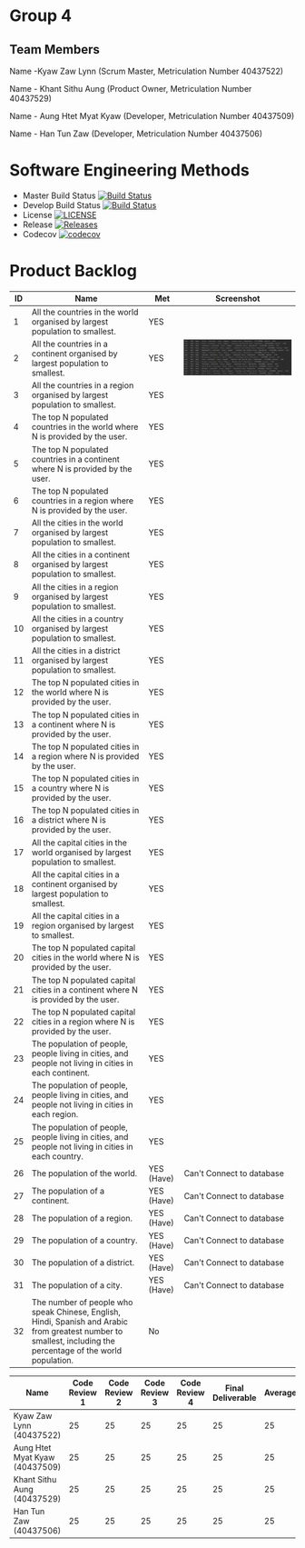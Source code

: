  
# Group 4

## Team Members

Name -Kyaw Zaw Lynn (Scrum Master, Metriculation Number 40437522)

Name - Khant Sithu Aung (Product Owner, Metriculation Number 40437529)

Name - Aung Htet Myat Kyaw (Developer, Metriculation Number 40437509)

Name - Han Tun Zaw (Developer, Metriculation Number 40437506)

# Software Engineering Methods

- Master Build Status [![Build Status](https://travis-ci.org/DevOpsGp4/DevOps4.svg?branch=master)](https://travis-ci.org/DevOpsGp4/DevOps4)
- Develop Build Status [![Build Status](https://travis-ci.org/DevOpsGp4/DevOps4.svg?branch=master)](https://travis-ci.org/DevOpsGp4/DevOps4)
- License [![LICENSE](https://img.shields.io/github/license/DevOpsGp4/DevOps4.svg?style=flat-square)](https://img.shields.io/github/license/DevOpsGp4/DevOps4)
- Release [![Releases](https://img.shields.io/github/release/DevOpsGp4/DevOps4/all.svg?style=flat-square)](https://github.com/DevOpsGp4/DevOps4/releases)
- Codecov [![codecov](https://codecov.io/gh/DevOpsGp4/DevOps4/branch/master/graph/badge.svg)](https://codecov.io/gh/DevOpsGp4/DevOps4)

# Product Backlog
 
| ID | Name | Met | Screenshot |
| --- | --- | --- | --- |
| 1 | All the countries in the world organised by largest population to smallest. | YES |  |
| 2 | All the countries in a continent organised by largest population to smallest. | YES |![alt text](https://github.com/DevOpsGp4/DevOps4/blob/master/images/2.PNG)  |
| 3 | All the countries in a region organised by largest population to smallest. | YES |  |
| 4 | The top N populated countries in the world where N is provided by the user. | YES  | |
| 5 | The top N populated countries in a continent where N is provided by the user. | YES  |  |
| 6 | The top N populated countries in a region where N is provided by the user. | YES  |  |
| 7 | All the cities in the world organised by largest population to smallest. | YES  |  |
| 8 | All the cities in a continent organised by largest population to smallest. | YES  |  |
| 9 | All the cities in a region organised by largest population to smallest. | YES  |  |
| 10 | All the cities in a country organised by largest population to smallest. | YES  |  |
| 11 | All the cities in a district organised by largest population to smallest. | YES  |  |
| 12 | The top N populated cities in the world where N is provided by the user. | YES  |  |
| 13 | The top N populated cities in a continent where N is provided by the user. | YES |  |
| 14 | The top N populated cities in a region where N is provided by the user. | YES  |  |
| 15 | The top N populated cities in a country where N is provided by the user. | YES  |  |
| 16 | The top N populated cities in a district where N is provided by the user. | YES  |  |
| 17 | All the capital cities in the world organised by largest population to smallest. | YES |  |
| 18 | All the capital cities in a continent organised by largest population to smallest. | YES |  |
| 19 | All the capital cities in a region organised by largest to smallest. | YES |  |
| 20 | The top N populated capital cities in the world where N is provided by the user. | YES |  |
| 21 | The top N populated capital cities in a continent where N is provided by the user. | YES |  |
| 22 | The top N populated capital cities in a region where N is provided by the user. | YES |  |
| 23 | The population of people, people living in cities, and people not living in cities in each continent. | YES |  |
| 24 | The population of people, people living in cities, and people not living in cities in each region. | YES  |  |
| 25 | The population of people, people living in cities, and people not living in cities in each country. | YES |  |
| 26 | The population of the world. | YES (Have)  | Can't Connect to database |
| 27 | The population of a continent. | YES (Have) | Can't Connect to database |
| 28 | The population of a region. | YES (Have) | Can't Connect to database |
| 29 | The population of a country. | YES (Have) | Can't Connect to database |
| 30 | The population of a district. | YES (Have) | Can't Connect to database |
| 31 | The population of a city. | YES (Have) | Can't Connect to database|
| 32 | The number of people who speak Chinese, English, Hindi, Spanish and Arabic from greatest number to smallest, including the percentage of the world population. | No |  |


| Name | Code Review 1 | Code Review 2 | Code Review 3 | Code Review 4 | Final Deliverable | Average |
|------|---------------|---------------|---------------|---------------|-------------------|-------|
| Kyaw Zaw Lynn (40437522) | 25 | 25 | 25 | 25 | 25 | 25 |
| Aung Htet Myat Kyaw (40437509) | 25 | 25 | 25 | 25 | 25 | 25 |
| Khant Sithu Aung (40437529) | 25 | 25 | 25 | 25 | 25 | 25 |
| Han Tun Zaw (40437506) | 25 | 25 | 25| 25 | 25 | 25 |
